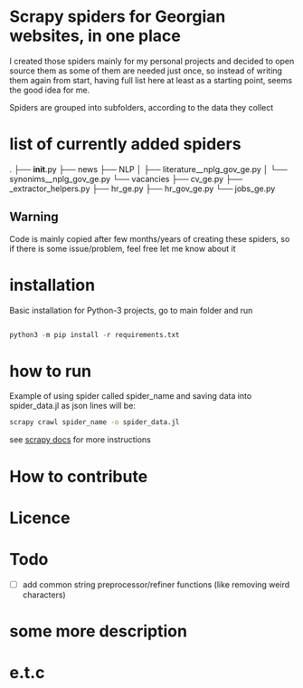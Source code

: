 # Scrapy spiders for Georgian websites, in one place
I created those spiders mainly for my personal projects and decided to open source them as some of them are needed just once, so instead of writing them again from start, having full list here at least as a starting point, seems the good idea for me.  

Spiders are grouped into subfolders, according to the data they collect

# list of currently added spiders
.
├── __init__.py
├── news
├── NLP
│   ├── literature__nplg_gov_ge.py
│   └── synonims__nplg_gov_ge.py
└── vacancies
    ├── cv_ge.py
    ├── _extractor_helpers.py
    ├── hr_ge.py
    ├── hr_gov_ge.py
    └── jobs_ge.py


## Warning
Code is mainly copied after few months/years of creating these spiders, so if there is some issue/problem, feel free let me know about it 


# installation
Basic installation for Python-3 projects, go to main folder and run
```python

python3 -m pip install -r requirements.txt

```


# how to run
Example of using spider called spider_name and saving data into spider_data.jl as json lines will be:
```bash
scrapy crawl spider_name -o spider_data.jl 
```
see [scrapy docs](https://docs.scrapy.org/en/latest/topics/practices.html#run-scrapy-from-a-script) for more instructions

# How to contribute

# Licence

# Todo
- [ ] add common string preprocessor/refiner functions (like removing weird characters)

# some more description

# e.t.c
